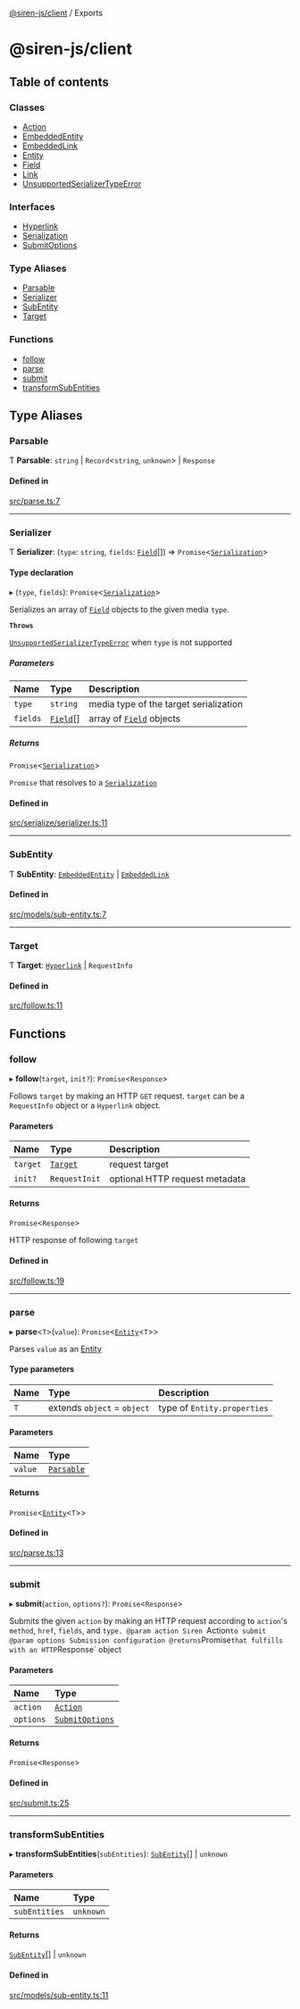 [@siren-js/client](README.md) / Exports

# @siren-js/client

## Table of contents

### Classes

- [Action](classes/Action.md)
- [EmbeddedEntity](classes/EmbeddedEntity.md)
- [EmbeddedLink](classes/EmbeddedLink.md)
- [Entity](classes/Entity.md)
- [Field](classes/Field.md)
- [Link](classes/Link.md)
- [UnsupportedSerializerTypeError](classes/UnsupportedSerializerTypeError.md)

### Interfaces

- [Hyperlink](interfaces/Hyperlink.md)
- [Serialization](interfaces/Serialization.md)
- [SubmitOptions](interfaces/SubmitOptions.md)

### Type Aliases

- [Parsable](modules.md#parsable)
- [Serializer](modules.md#serializer)
- [SubEntity](modules.md#subentity)
- [Target](modules.md#target)

### Functions

- [follow](modules.md#follow)
- [parse](modules.md#parse)
- [submit](modules.md#submit)
- [transformSubEntities](modules.md#transformsubentities)

## Type Aliases

### Parsable

Ƭ **Parsable**: `string` \| `Record`<`string`, `unknown`\> \| `Response`

#### Defined in

[src/parse.ts:7](https://github.com/siren-js/client/blob/eb240c3/src/parse.ts#L7)

___

### Serializer

Ƭ **Serializer**: (`type`: `string`, `fields`: [`Field`](classes/Field.md)[]) => `Promise`<[`Serialization`](interfaces/Serialization.md)\>

#### Type declaration

▸ (`type`, `fields`): `Promise`<[`Serialization`](interfaces/Serialization.md)\>

Serializes an array of [`Field`](classes/Field.md) objects to the given media `type`.

**`Throws`**

[`UnsupportedSerializerTypeError`](classes/UnsupportedSerializerTypeError.md) when `type` is not supported

##### Parameters

| Name | Type | Description |
| :------ | :------ | :------ |
| `type` | `string` | media type of the target serialization |
| `fields` | [`Field`](classes/Field.md)[] | array of [`Field`](classes/Field.md) objects |

##### Returns

`Promise`<[`Serialization`](interfaces/Serialization.md)\>

`Promise` that resolves to a [`Serialization`](interfaces/Serialization.md)

#### Defined in

[src/serialize/serializer.ts:11](https://github.com/siren-js/client/blob/eb240c3/src/serialize/serializer.ts#L11)

___

### SubEntity

Ƭ **SubEntity**: [`EmbeddedEntity`](classes/EmbeddedEntity.md) \| [`EmbeddedLink`](classes/EmbeddedLink.md)

#### Defined in

[src/models/sub-entity.ts:7](https://github.com/siren-js/client/blob/eb240c3/src/models/sub-entity.ts#L7)

___

### Target

Ƭ **Target**: [`Hyperlink`](interfaces/Hyperlink.md) \| `RequestInfo`

#### Defined in

[src/follow.ts:11](https://github.com/siren-js/client/blob/eb240c3/src/follow.ts#L11)

## Functions

### follow

▸ **follow**(`target`, `init?`): `Promise`<`Response`\>

Follows `target` by making an HTTP `GET` request. `target` can be a `RequestInfo` object or a `Hyperlink` object.

#### Parameters

| Name | Type | Description |
| :------ | :------ | :------ |
| `target` | [`Target`](modules.md#target) | request target |
| `init?` | `RequestInit` | optional HTTP request metadata |

#### Returns

`Promise`<`Response`\>

HTTP response of following `target`

#### Defined in

[src/follow.ts:19](https://github.com/siren-js/client/blob/eb240c3/src/follow.ts#L19)

___

### parse

▸ **parse**<`T`\>(`value`): `Promise`<[`Entity`](classes/Entity.md)<`T`\>\>

Parses `value` as an [Entity](classes/Entity.md)

#### Type parameters

| Name | Type | Description |
| :------ | :------ | :------ |
| `T` | extends `object` = `object` | type of `Entity.properties` |

#### Parameters

| Name | Type |
| :------ | :------ |
| `value` | [`Parsable`](modules.md#parsable) |

#### Returns

`Promise`<[`Entity`](classes/Entity.md)<`T`\>\>

#### Defined in

[src/parse.ts:13](https://github.com/siren-js/client/blob/eb240c3/src/parse.ts#L13)

___

### submit

▸ **submit**(`action`, `options?`): `Promise`<`Response`\>

Submits the given `action` by making an HTTP request according to `action`'s `method`, `href`, `fields`, and `type.
@param action Siren `Action` to submit
@param options Submission configuration
@returns `Promise` that fulfills with an HTTP `Response` object

#### Parameters

| Name | Type |
| :------ | :------ |
| `action` | [`Action`](classes/Action.md) |
| `options` | [`SubmitOptions`](interfaces/SubmitOptions.md) |

#### Returns

`Promise`<`Response`\>

#### Defined in

[src/submit.ts:25](https://github.com/siren-js/client/blob/eb240c3/src/submit.ts#L25)

___

### transformSubEntities

▸ **transformSubEntities**(`subEntities`): [`SubEntity`](modules.md#subentity)[] \| `unknown`

#### Parameters

| Name | Type |
| :------ | :------ |
| `subEntities` | `unknown` |

#### Returns

[`SubEntity`](modules.md#subentity)[] \| `unknown`

#### Defined in

[src/models/sub-entity.ts:11](https://github.com/siren-js/client/blob/eb240c3/src/models/sub-entity.ts#L11)

